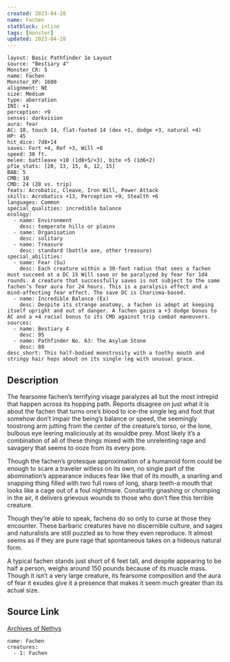 ```yaml
---
created: 2023-04-28
name: Fachen
statblock: inline
tags: [monster]
updated: 2023-04-28
---
```

```statblock
layout: Basic Pathfinder 1e Layout
source: "Bestiary 4"
Monster_CR: 5
name: Fachen
Monster_XP: 1600
alignment: NE
size: Medium
type: aberration
INI: +1
perception: +9
senses: darkvision
aura: fear
AC: 18, touch 14, flat-footed 14 (dex +1, dodge +3, natural +4)
HP: 45
hit_dice: 7d8+14
saves: Fort +4, Ref +3, Will +8
speed: 30 ft.
melee: battleaxe +10 (1d8+5/×3), bite +5 (1d6+2)
pf1e_stats: [20, 13, 15, 6, 12, 15]
BAB: 5
CMB: 10
CMD: 24 (28 vs. trip)
feats: Acrobatic, Cleave, Iron Will, Power Attack
skills: Acrobatics +13, Perception +9, Stealth +6
languages: Common
special_qualities: incredible balance
ecology:
  - name: Environment
    desc: temperate hills or plains
  - name: Organisation
    desc: solitary
  - name: Treasure
    desc: standard (battle axe, other treasure)
special_abilities:
  - name: Fear (Su)
    desc: Each creature within a 30-foot radius that sees a fachen must succeed at a DC 15 Will save or be paralyzed by fear for 1d4 rounds. A creature that successfully saves is not subject to the same fachen’s fear aura for 24 hours. This is a paralysis effect and a mind-affecting fear effect. The save DC is Charisma-based.
  - name: Incredible Balance (Ex)
    desc: Despite its strange anatomy, a fachen is adept at keeping itself upright and out of danger. A fachen gains a +3 dodge bonus to AC and a +4 racial bonus to its CMD against trip combat maneuvers.
sources:
  - name: Bestiary 4
    desc: 95
  - name: Pathfinder No. 63: The Asylum Stone
    desc: 88
desc_short: This half-bodied monstrosity with a toothy mouth and stringy hair hops about on its single leg with unusual grace.
```
## Description
The fearsome fachen’s terrifying visage paralyzes all but the most intrepid that happen across its hopping path. Reports disagree on just what it is about the fachen that turns one’s blood to ice-the single leg and foot that somehow don’t impair the being’s balance or speed, the seemingly toostrong arm jutting from the center of the creature’s torso, or the lone, bulbous eye leering maliciously at its wouldbe prey. Most likely it’s a combination of all of these things mixed with the unrelenting rage and savagery that seems to ooze from its every pore.

Though the fachen’s grotesque approximation of a humanoid form could be enough to scare a traveler witless on its own, no single part of the abomination’s appearance induces fear like that of its mouth, a snarling and snapping thing filled with two full rows of long, sharp teeth-a mouth that looks like a cage out of a foul nightmare. Constantly gnashing or chomping in the air, it delivers grievous wounds to those who don’t flee this terrible creature.

Though they’re able to speak, fachens do so only to curse at those they encounter. These barbaric creatures have no discernible culture, and sages and naturalists are still puzzled as to how they even reproduce. It almost seems as if they are pure rage that spontaneous takes on a hideous natural form.

A typical fachen stands just short of 6 feet tall, and despite appearing to be half a person, weighs around 150 pounds because of its muscle mass. Though it isn’t a very large creature, its fearsome composition and the aura of fear it exudes give it a presence that makes it seem much greater than its actual size.
## Source Link
[Archives of Nethys](https://aonprd.com/MonsterDisplay.aspx?ItemName=Fachen)
```encounter-table
name: Fachen
creatures:
  - 1: Fachen
```
